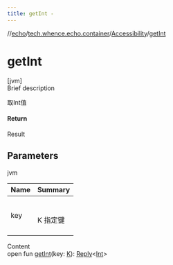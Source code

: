```yaml
---
title: getInt -
---
```

//[echo](../../index.md)/[tech.whence.echo.container](../index.md)/[Accessibility](index.md)/[getInt](get-int.md)



# getInt  
[jvm]  
Brief description  


取Int值



#### Return  


Result<Int>



## Parameters  
  
jvm  
  
|  Name|  Summary| 
|---|---|
| key| <br><br>K 指定键<br><br>
  
  
Content  
open fun [getInt](get-int.md)(key: [K](index.md)): [Reply](../-reply/index.md)<[Int](https://kotlinlang.org/api/latest/jvm/stdlib/kotlin/-int/index.html)>  




